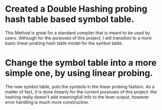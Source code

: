 # Created a Double Hashing probing hash table based symbol table.
This Method is great for a standard compiler that is meant to be used by users.
Although for the purposes of this project, I will transition to a more basic linear probing hash table model for the symbol table.

# Change the symbol table into a more simple one, by using linear probing.
The new symbol table, puts the symbols in the linear probing fashion. As a matter of fact, it is done linearly for the current purposes of this project.
the hashing really doesn't add meaningfull info to the lexer output, however error handling is much more constructive. 
